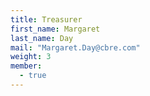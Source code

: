 ```yaml
---
title: Treasurer
first_name: Margaret
last_name: Day
mail: "Margaret.Day@cbre.com"
weight: 3
member:
  - true
---
```


